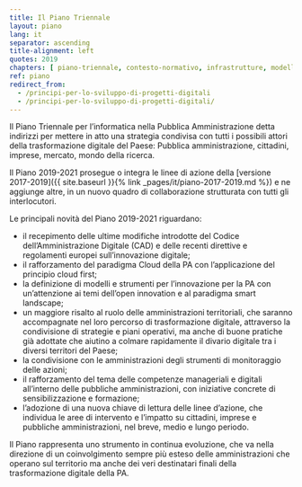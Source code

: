 ```yaml
---
title: Il Piano Triennale
layout: piano
lang: it
separator: ascending
title-alignment: left
quotes: 2019
chapters: [ piano-triennale, contesto-normativo, infrastrutture, modello-di-interoperabilita, dati-della-pa, piattaforme, ecosistemi, sicurezza-informatica, servizi-digitali, modelli-e-strumenti-innovazione, governare-la-trasformazione-digitale, razionalizzazione-della-spesa, indicazioni-per-le-pa ]
ref: piano
redirect_from:
  - /principi-per-lo-sviluppo-di-progetti-digitali
  - /principi-per-lo-sviluppo-di-progetti-digitali/
---
```

Il Piano Triennale per l’informatica nella Pubblica Amministrazione detta
indirizzi per mettere in atto una strategia condivisa con tutti i possibili
attori della trasformazione digitale del Paese: Pubblica amministrazione,
cittadini, imprese, mercato, mondo della ricerca. 

Il Piano 2019-2021 prosegue o integra le linee di azione della [versione
2017-2019]({{ site.baseurl }}{% link _pages/it/piano-2017-2019.md %}) e ne aggiunge
altre, in un nuovo quadro di collaborazione strutturata con tutti gli
interlocutori.

Le principali novità del Piano 2019-2021 riguardano:

- il recepimento delle ultime modifiche introdotte del Codice
  dell’Amministrazione Digitale (CAD) e delle recenti direttive e regolamenti
  europei sull’innovazione digitale;
- il rafforzamento del paradigma Cloud della PA con l’applicazione del principio
  cloud first;
- la definizione di modelli e strumenti per l’innovazione per la PA con
  un’attenzione ai temi dell’open innovation e al paradigma smart landscape;
- un maggiore risalto al ruolo delle amministrazioni territoriali, che saranno
  accompagnate nel loro percorso di trasformazione digitale, attraverso la
  condivisione di strategie e piani operativi, ma anche di buone pratiche già
  adottate che aiutino a colmare rapidamente il divario digitale tra i diversi
  territori del Paese;
- la condivisione con le amministrazioni degli strumenti di monitoraggio delle
  azioni;
- il rafforzamento del tema delle competenze manageriali e digitali all’interno
  delle pubbliche amministrazioni, con iniziative concrete di sensibilizzazione
  e formazione;
- l’adozione di una nuova chiave di lettura delle linee d’azione, che individua
  le aree di intervento e l’impatto su cittadini, imprese e pubbliche
  amministrazioni, nel breve, medio e lungo periodo.

Il Piano rappresenta uno strumento in continua evoluzione, che va nella
direzione di un coinvolgimento sempre più esteso delle amministrazioni che
operano sul territorio ma anche dei veri destinatari finali della trasformazione
digitale della PA. 
